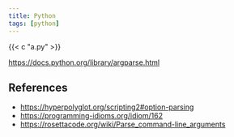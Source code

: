 ```yaml
---
title: Python
tags: [python]
---
```


{{< c "a.py" >}}

<https://docs.python.org/library/argparse.html>

## References

- <https://hyperpolyglot.org/scripting2#option-parsing>
- <https://programming-idioms.org/idiom/162>
- <https://rosettacode.org/wiki/Parse_command-line_arguments>
